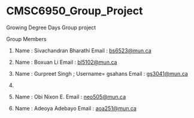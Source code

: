 # CMSC6950_Group_Project
Growing Degree Days Group project

Group Members
1. Name : Sivachandran Bharathi
   Email : bs6523@mun.ca

2. Name : Boxuan Li
   Email : bl5102@mun.ca

3. Name : Gurpreet Singh ;  Username= gsahans
   Email : gs3041@mun.ca 

4.


5. Name : Obi Nixon E.
   Email : neo505@mun.ca

6. Name : Adeoya Adebayo
   Email : aoa251@mun.ca

